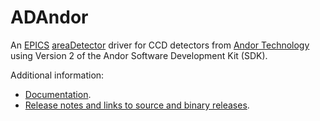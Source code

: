 ADAndor
=======
An 
[EPICS](http://www.aps.anl.gov/epics)
[areaDetector](http://cars.uchicago.edu/software/epics/areaDetector.html)
driver for CCD detectors from 
[Andor Technology]("http://www.andor.com) 
using Version 2 of the Andor Software Development Kit (SDK).


Additional information:
* [Documentation](http://cars.uchicago.edu/software/epics/andorDoc.html).
* [Release notes and links to source and binary releases](RELEASE.md).
